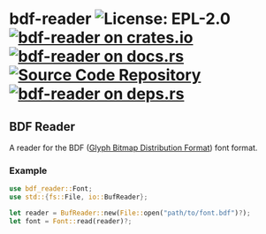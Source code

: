 # bdf-reader ![License: EPL-2.0](https://img.shields.io/badge/license-EPL--2.0-blue) [![bdf-reader on crates.io](https://img.shields.io/crates/v/bdf-reader)](https://crates.io/crates/bdf-reader) [![bdf-reader on docs.rs](https://docs.rs/bdf-reader/badge.svg)](https://docs.rs/bdf-reader) [![Source Code Repository](https://img.shields.io/badge/Code-On%20github.com-blue)](https://github.com/heu-rs/bdf-reader) [![bdf-reader on deps.rs](https://deps.rs/repo/github/heu-rs/bdf-reader/status.svg)](https://deps.rs/repo/github/heu-rs/bdf-reader)


## BDF Reader

A reader for the BDF ([Glyph Bitmap Distribution Format][__link0]) font format.


### Example


```rust
use bdf_reader::Font;
use std::{fs::File, io::BufReader};

let reader = BufReader::new(File::open("path/to/font.bdf")?);
let font = Font::read(reader)?;
```


 [__link0]: https://en.wikipedia.org/wiki/Glyph_Bitmap_Distribution_Format
